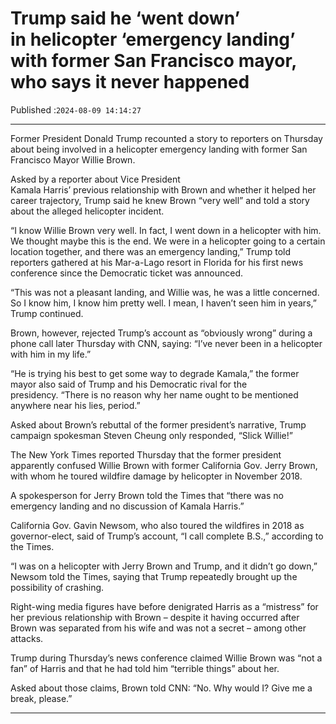 # Trump said he ‘went down’ in helicopter ‘emergency landing’ with former San Francisco mayor, who says it never happened

Published :`2024-08-09 14:14:27`

---

Former President Donald Trump recounted a story to reporters on Thursday about being involved in a helicopter emergency landing with former San Francisco Mayor Willie Brown.

Asked by a reporter about Vice President Kamala Harris’ previous relationship with Brown and whether it helped her career trajectory, Trump said he knew Brown “very well” and told a story about the alleged helicopter incident.

“I know Willie Brown very well. In fact, I went down in a helicopter with him. We thought maybe this is the end. We were in a helicopter going to a certain location together, and there was an emergency landing,” Trump told reporters gathered at his Mar-a-Lago resort in Florida for his first news conference since the Democratic ticket was announced.

“This was not a pleasant landing, and Willie was, he was a little concerned. So I know him, I know him pretty well. I mean, I haven’t seen him in years,” Trump continued.

Brown, however, rejected Trump’s account as “obviously wrong” during a phone call later Thursday with CNN, saying: “I’ve never been in a helicopter with him in my life.”

“He is trying his best to get some way to degrade Kamala,” the former mayor also said of Trump and his Democratic rival for the presidency. “There is no reason why her name ought to be mentioned anywhere near his lies, period.”

Asked about Brown’s rebuttal of the former president’s narrative, Trump campaign spokesman Steven Cheung only responded, “Slick Willie!”

The New York Times reported Thursday that the former president apparently confused Willie Brown with former California Gov. Jerry Brown, with whom he toured wildfire damage by helicopter in November 2018.

A spokesperson for Jerry Brown told the Times that “there was no emergency landing and no discussion of Kamala Harris.”

California Gov. Gavin Newsom, who also toured the wildfires in 2018 as governor-elect, said of Trump’s account, “I call complete B.S.,” according to the Times.

“I was on a helicopter with Jerry Brown and Trump, and it didn’t go down,” Newsom told the Times, saying that Trump repeatedly brought up the possibility of crashing.

Right-wing media figures have before denigrated Harris as a “mistress” for her previous relationship with Brown – despite it having occurred after Brown was separated from his wife and was not a secret – among other attacks.

Trump during Thursday’s news conference claimed Willie Brown was “not a fan” of Harris and that he had told him “terrible things” about her.

Asked about those claims, Brown told CNN: “No. Why would I? Give me a break, please.”

---

